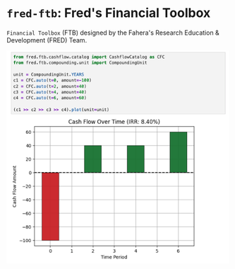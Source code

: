 # `fred-ftb`: Fred's Financial Toolbox

`Financial Toolbox` (FTB) designed by the Fahera's Research Education & Development (FRED) Team.

![cashflow-barplot](./assets/cashflow-barplot.png)

